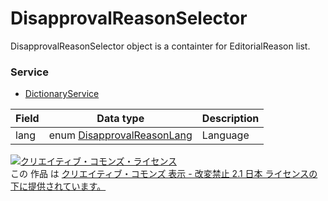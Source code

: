 # DisapprovalReasonSelector
DisapprovalReasonSelector object is a containter for EditorialReason list.
### Service
+ [DictionaryService](../services/DictionaryService.md)

| Field | Data type | Description | 
|---|---|---|
| lang| enum <a href="../data/DisapprovalReasonLang.md">DisapprovalReasonLang</a>| Language |
<a rel="license" href="http://creativecommons.org/licenses/by-nd/2.1/jp/"><img alt="クリエイティブ・コモンズ・ライセンス" style="border-width:0" src="https://i.creativecommons.org/l/by-nd/2.1/jp/88x31.png" /></a><br />この 作品 は <a rel="license" href="http://creativecommons.org/licenses/by-nd/2.1/jp/">クリエイティブ・コモンズ 表示 - 改変禁止 2.1 日本 ライセンスの下に提供されています。</a>
